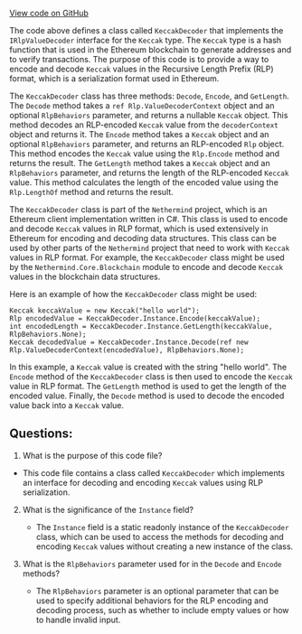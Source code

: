 [View code on GitHub](https://github.com/NethermindEth/nethermind/src/Nethermind/Nethermind.Serialization.Rlp/KeccakDecoder.cs)

The code above defines a class called `KeccakDecoder` that implements the `IRlpValueDecoder` interface for the `Keccak` type. The `Keccak` type is a hash function that is used in the Ethereum blockchain to generate addresses and to verify transactions. The purpose of this code is to provide a way to encode and decode `Keccak` values in the Recursive Length Prefix (RLP) format, which is a serialization format used in Ethereum.

The `KeccakDecoder` class has three methods: `Decode`, `Encode`, and `GetLength`. The `Decode` method takes a `ref Rlp.ValueDecoderContext` object and an optional `RlpBehaviors` parameter, and returns a nullable `Keccak` object. This method decodes an RLP-encoded `Keccak` value from the `decoderContext` object and returns it. The `Encode` method takes a `Keccak` object and an optional `RlpBehaviors` parameter, and returns an RLP-encoded `Rlp` object. This method encodes the `Keccak` value using the `Rlp.Encode` method and returns the result. The `GetLength` method takes a `Keccak` object and an `RlpBehaviors` parameter, and returns the length of the RLP-encoded `Keccak` value. This method calculates the length of the encoded value using the `Rlp.LengthOf` method and returns the result.

The `KeccakDecoder` class is part of the `Nethermind` project, which is an Ethereum client implementation written in C#. This class is used to encode and decode `Keccak` values in RLP format, which is used extensively in Ethereum for encoding and decoding data structures. This class can be used by other parts of the `Nethermind` project that need to work with `Keccak` values in RLP format. For example, the `KeccakDecoder` class might be used by the `Nethermind.Core.Blockchain` module to encode and decode `Keccak` values in the blockchain data structures. 

Here is an example of how the `KeccakDecoder` class might be used:

```
Keccak keccakValue = new Keccak("hello world");
Rlp encodedValue = KeccakDecoder.Instance.Encode(keccakValue);
int encodedLength = KeccakDecoder.Instance.GetLength(keccakValue, RlpBehaviors.None);
Keccak decodedValue = KeccakDecoder.Instance.Decode(ref new Rlp.ValueDecoderContext(encodedValue), RlpBehaviors.None);
``` 

In this example, a `Keccak` value is created with the string "hello world". The `Encode` method of the `KeccakDecoder` class is then used to encode the `Keccak` value in RLP format. The `GetLength` method is used to get the length of the encoded value. Finally, the `Decode` method is used to decode the encoded value back into a `Keccak` value.
## Questions: 
 1. What is the purpose of this code file?
   - This code file contains a class called `KeccakDecoder` which implements an interface for decoding and encoding `Keccak` values using RLP serialization.

2. What is the significance of the `Instance` field?
   - The `Instance` field is a static readonly instance of the `KeccakDecoder` class, which can be used to access the methods for decoding and encoding `Keccak` values without creating a new instance of the class.

3. What is the `RlpBehaviors` parameter used for in the `Decode` and `Encode` methods?
   - The `RlpBehaviors` parameter is an optional parameter that can be used to specify additional behaviors for the RLP encoding and decoding process, such as whether to include empty values or how to handle invalid input.